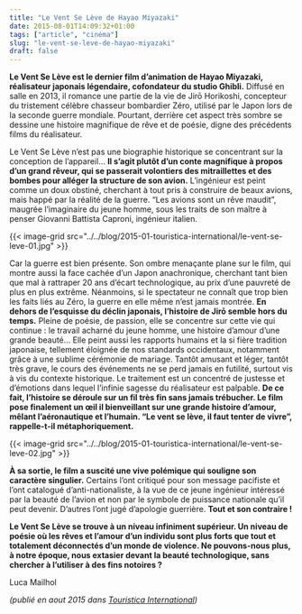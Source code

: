 ```yaml
---
title: "Le Vent Se Lève de Hayao Miyazaki"
date: 2015-08-01T14:09:32+01:00
tags: ["article", "cinéma"]
slug: "le-vent-se-leve-de-hayao-miyazaki"
draft: false
---
```


**Le Vent Se Lève est le dernier film d’animation de Hayao Miyazaki, réalisateur japonais légendaire, cofondateur du studio Ghibli.** Diffusé en salle en 2013, il romance une partie de la vie de Jirō Horikoshi, concepteur du tristement célèbre chasseur bombardier Zéro, utilisé par le Japon lors de la seconde guerre mondiale. Pourtant, derrière cet aspect très sombre se dessine une histoire magnifique de rêve et de poésie, digne des précédents films du réalisateur.

Le Vent Se Lève n’est pas une biographie historique se concentrant sur la conception de l’appareil… **Il s’agit plutôt d’un conte magnifique à propos d’un grand rêveur, qui se passerait volontiers des mitraillettes et des bombes pour alléger la structure de son avion.** L’ingénieur est peint comme un doux obstiné, cherchant à tout pris à construire de beaux avions, mais happé par la réalité de la guerre. “Les avions sont un rêve maudit”, maugrée l’imaginaire du jeune homme, sous les traits de son maître à penser Giovanni Battista Caproni, ingénieur italien.

{{< image-grid src="../../blog/2015-01-touristica-international/le-vent-se-leve-01.jpg" >}}

Car la guerre est bien présente. Son ombre menaçante plane sur le film, qui montre aussi la face cachée d’un Japon anachronique, cherchant tant bien que mal à rattraper 20 ans d’écart technologique, au prix d’une pauvreté de plus en plus extrême. Néanmoins, si le spectateur ne connaît que trop bien les faits liés au Zéro, la guerre en elle même n’est jamais montrée. **En dehors de l’esquisse du déclin japonais, l’histoire de Jirō semble hors du temps.** Pleine de poésie, de passion, elle se concentre sur cette vie qui continue : le travail acharné du jeune homme, une histoire d’amour d’une grande beauté… Elle peint aussi les rapports humains et la si fière tradition japonaise, tellement éloignée de nos standards occidentaux, notamment grâce à une sublime cérémonie de mariage. Tantôt amusant et léger, tantôt très grave, le cours des événements ne se perd jamais en futilité, surtout vis à vis du contexte historique. Le traitement est un concentré de justesse et d’émotions dans lequel l’infinie sagesse du réalisateur est palpable. **De ce fait, l’histoire se déroule sur un fil très fin sans jamais trébucher. Le film pose finalement un œil il bienveillant sur une grande histoire d’amour, mêlant l’aéronautique et l’humain. “Le vent se lève, il faut tenter de vivre”, rappelle-t-il métaphoriquement.**

{{< image-grid src="../../blog/2015-01-touristica-international/le-vent-se-leve-02.jpg" >}}

**À sa sortie, le film a suscité une vive polémique qui souligne son caractère singulier.** Certains l’ont critiqué pour son message pacifiste et l’ont catalogué d’anti-nationaliste, à la vue de ce jeune ingénieur intéressé par la beauté de l’avion et non par le symbole de puissance nationale qu’il peut devenir. D’autres l’ont jugé d’apologie guerrière. **Tout et son contraire !**

**Le Vent Se Lève se trouve à un niveau infiniment supérieur. Un niveau de poésie où les rêves et l’amour d’un individu sont plus forts que tout et totalement déconnectés d’un monde de violence. Ne pouvons-nous plus, à notre époque, nous extasier devant la beauté technologique, sans chercher à l’utiliser à des fins notoires ?**

Luca Mailhol

*(publié en aout 2015 dans [Touristica International](https://fr.calameo.com/read/000722691857fcd98fa6d))*
